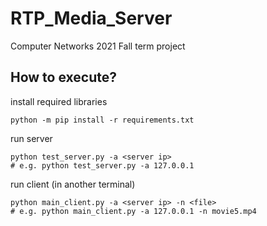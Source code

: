 # RTP_Media_Server
Computer Networks 2021 Fall term project

## How to execute?
install required libraries
```
python -m pip install -r requirements.txt
```

run server
```
python test_server.py -a <server ip>
# e.g. python test_server.py -a 127.0.0.1
```

run client (in another terminal)
```
python main_client.py -a <server ip> -n <file>
# e.g. python main_client.py -a 127.0.0.1 -n movie5.mp4
```